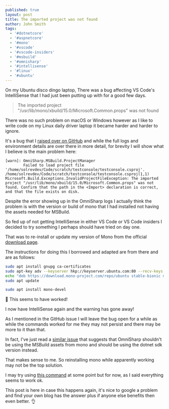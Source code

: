 ```yaml
---
published: true
layout: post
title: The imported project was not found
author: John Smith
tags:
  - '#dotnetcore'
  - '#aspnetcore'
  - '#mono'
  - '#vscode'
  - '#vscode-insiders'
  - '#msbuild'
  - '#omnisharp'
  - '#intellisense'
  - '#linux'
  - '#ubuntu'
---
```


On my Ubuntu disco dingo laptop, There was a bug affecting VS Code's IntelliSense that I had just been putting up with for a good few days.


> The imported project "/usr/lib/mono/xbuild/15.0/Microsoft.Common.props" was not found


There was no such problem on macOS or Windows however as I like to write code on my Linux daily driver laptop it became harder and harder to ignore.

It's a bug that I [raised over on GitHub](https://github.com/OmniSharp/omnisharp-vscode/issues/3049) and while the full logs and environment details are over there in more detail, for brevity I will show what I believe is the main problem here:

```text
[warn]: OmniSharp.MSBuild.ProjectManager
        Failed to load project file '/home/solrevdev/Code/scratch/testconsole/testconsole.csproj'.
/home/solrevdev/Code/scratch/testconsole/testconsole.csproj(1,1)
Microsoft.Build.Exceptions.InvalidProjectFileException: The imported project "/usr/lib/mono/xbuild/15.0/Microsoft.Common.props" was not found. Confirm that the path in the <Import> declaration is correct, and that the file exists on disk.
```

Despite the error showing up in the OmniSharp logs I actually think the problem is with the version or build of mono that I had installed not having the assets needed for MSBuild.

So fed up of not getting IntelliSense in either VS Code or VS Code insiders I decided to try something I perhaps should have tried on day one.

That was to re-install or update my version of Mono from the official [download page](https://www.mono-project.com/download/stable/#download-lin-ubuntu).

The instructions for doing this I borrowed and adapted are from there and are as follows:

```bash
sudo apt install gnupg ca-certificates
sudo apt-key adv --keyserver hkp://keyserver.ubuntu.com:80 --recv-keys 3FA7E0328081BFF6A14DA29AA6A19B38D3D831EF
echo "deb https://download.mono-project.com/repo/ubuntu stable-bionic main" | sudo tee /etc/apt/sources.list.d/mono-official-stable.list
sudo apt update

sudo apt install mono-devel
```

🎉 This seems to have worked!

I now have IntelliSense again and the warning has gone away!

As I mentioned in the GitHub issue I will leave the bug open for a while as while the commands worked for me they may not persist and there may be more to it than that.

In fact, I've just read a [similar issue](https://github.com/OmniSharp/omnisharp-vscode/issues/2604#issuecomment-429814128)  that suggests that OmniSharp shouldn't be using the MSBuild assets from mono and should be using the dotnet sdk version instead.

That makes sense to me. So reinstalling mono while apparently working may not be the top solution.

I may try using [this command](https://github.com/OmniSharp/omnisharp-vscode/issues/2604#issuecomment-429814128) at some point but for now, as I said everything seems to work ok.

This post is here in case this happens again, it's nice to google a problem and find your own blog has the answer plus if anyone else benefits then even better.  👌
